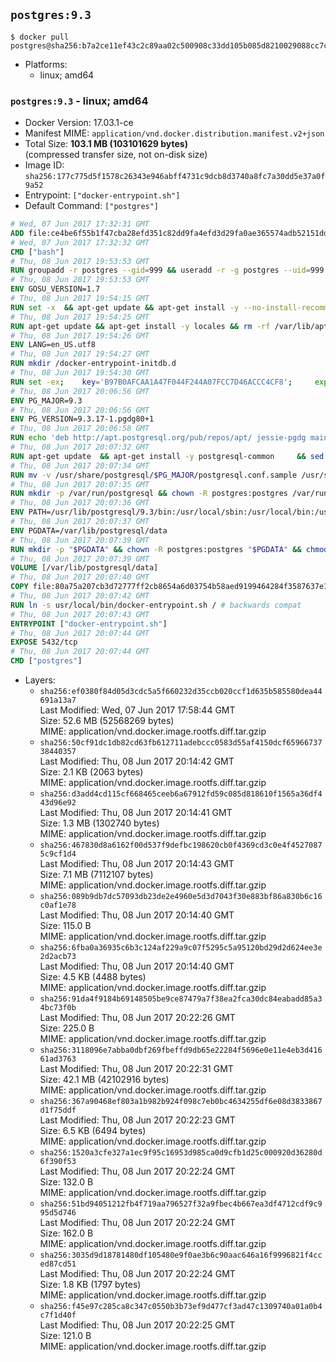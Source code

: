 ## `postgres:9.3`

```console
$ docker pull postgres@sha256:b7a2ce11ef43c2c89aa02c500908c33dd105b085d8210029088cc7c6f5e25793
```

-	Platforms:
	-	linux; amd64

### `postgres:9.3` - linux; amd64

-	Docker Version: 17.03.1-ce
-	Manifest MIME: `application/vnd.docker.distribution.manifest.v2+json`
-	Total Size: **103.1 MB (103101629 bytes)**  
	(compressed transfer size, not on-disk size)
-	Image ID: `sha256:177c775d5f1578c26343e946abff4731c9dcb8d3740a8fc7a30dd5e37a0f9a52`
-	Entrypoint: `["docker-entrypoint.sh"]`
-	Default Command: `["postgres"]`

```dockerfile
# Wed, 07 Jun 2017 17:32:31 GMT
ADD file:ce4be6f55b1f47cba28efd351c82dd9fa4efd3d29fa0ae365574adb52151dda1 in / 
# Wed, 07 Jun 2017 17:32:32 GMT
CMD ["bash"]
# Thu, 08 Jun 2017 19:53:53 GMT
RUN groupadd -r postgres --gid=999 && useradd -r -g postgres --uid=999 postgres
# Thu, 08 Jun 2017 19:53:53 GMT
ENV GOSU_VERSION=1.7
# Thu, 08 Jun 2017 19:54:15 GMT
RUN set -x 	&& apt-get update && apt-get install -y --no-install-recommends ca-certificates wget && rm -rf /var/lib/apt/lists/* 	&& wget -O /usr/local/bin/gosu "https://github.com/tianon/gosu/releases/download/$GOSU_VERSION/gosu-$(dpkg --print-architecture)" 	&& wget -O /usr/local/bin/gosu.asc "https://github.com/tianon/gosu/releases/download/$GOSU_VERSION/gosu-$(dpkg --print-architecture).asc" 	&& export GNUPGHOME="$(mktemp -d)" 	&& gpg --keyserver ha.pool.sks-keyservers.net --recv-keys B42F6819007F00F88E364FD4036A9C25BF357DD4 	&& gpg --batch --verify /usr/local/bin/gosu.asc /usr/local/bin/gosu 	&& rm -r "$GNUPGHOME" /usr/local/bin/gosu.asc 	&& chmod +x /usr/local/bin/gosu 	&& gosu nobody true 	&& apt-get purge -y --auto-remove ca-certificates wget
# Thu, 08 Jun 2017 19:54:25 GMT
RUN apt-get update && apt-get install -y locales && rm -rf /var/lib/apt/lists/* 	&& localedef -i en_US -c -f UTF-8 -A /usr/share/locale/locale.alias en_US.UTF-8
# Thu, 08 Jun 2017 19:54:26 GMT
ENV LANG=en_US.utf8
# Thu, 08 Jun 2017 19:54:27 GMT
RUN mkdir /docker-entrypoint-initdb.d
# Thu, 08 Jun 2017 19:54:30 GMT
RUN set -ex; 	key='B97B0AFCAA1A47F044F244A07FCC7D46ACCC4CF8'; 	export GNUPGHOME="$(mktemp -d)"; 	gpg --keyserver ha.pool.sks-keyservers.net --recv-keys "$key"; 	gpg --export "$key" > /etc/apt/trusted.gpg.d/postgres.gpg; 	rm -r "$GNUPGHOME"; 	apt-key list
# Thu, 08 Jun 2017 20:06:56 GMT
ENV PG_MAJOR=9.3
# Thu, 08 Jun 2017 20:06:56 GMT
ENV PG_VERSION=9.3.17-1.pgdg80+1
# Thu, 08 Jun 2017 20:06:58 GMT
RUN echo 'deb http://apt.postgresql.org/pub/repos/apt/ jessie-pgdg main' $PG_MAJOR > /etc/apt/sources.list.d/pgdg.list
# Thu, 08 Jun 2017 20:07:32 GMT
RUN apt-get update 	&& apt-get install -y postgresql-common 	&& sed -ri 's/#(create_main_cluster) .*$/\1 = false/' /etc/postgresql-common/createcluster.conf 	&& apt-get install -y 		postgresql-$PG_MAJOR=$PG_VERSION 		postgresql-contrib-$PG_MAJOR=$PG_VERSION 	&& rm -rf /var/lib/apt/lists/*
# Thu, 08 Jun 2017 20:07:34 GMT
RUN mv -v /usr/share/postgresql/$PG_MAJOR/postgresql.conf.sample /usr/share/postgresql/ 	&& ln -sv ../postgresql.conf.sample /usr/share/postgresql/$PG_MAJOR/ 	&& sed -ri "s!^#?(listen_addresses)\s*=\s*\S+.*!\1 = '*'!" /usr/share/postgresql/postgresql.conf.sample
# Thu, 08 Jun 2017 20:07:35 GMT
RUN mkdir -p /var/run/postgresql && chown -R postgres:postgres /var/run/postgresql && chmod 2777 /var/run/postgresql
# Thu, 08 Jun 2017 20:07:36 GMT
ENV PATH=/usr/lib/postgresql/9.3/bin:/usr/local/sbin:/usr/local/bin:/usr/sbin:/usr/bin:/sbin:/bin
# Thu, 08 Jun 2017 20:07:37 GMT
ENV PGDATA=/var/lib/postgresql/data
# Thu, 08 Jun 2017 20:07:39 GMT
RUN mkdir -p "$PGDATA" && chown -R postgres:postgres "$PGDATA" && chmod 777 "$PGDATA" # this 777 will be replaced by 700 at runtime (allows semi-arbitrary "--user" values)
# Thu, 08 Jun 2017 20:07:39 GMT
VOLUME [/var/lib/postgresql/data]
# Thu, 08 Jun 2017 20:07:40 GMT
COPY file:80a75a207cb3d72777ff2cb8654a6d03754b58aed9199464284f3587637e1403 in /usr/local/bin/ 
# Thu, 08 Jun 2017 20:07:42 GMT
RUN ln -s usr/local/bin/docker-entrypoint.sh / # backwards compat
# Thu, 08 Jun 2017 20:07:43 GMT
ENTRYPOINT ["docker-entrypoint.sh"]
# Thu, 08 Jun 2017 20:07:44 GMT
EXPOSE 5432/tcp
# Thu, 08 Jun 2017 20:07:44 GMT
CMD ["postgres"]
```

-	Layers:
	-	`sha256:ef0380f84d05d3cdc5a5f660232d35ccb020ccf1d635b585580dea44691a13a7`  
		Last Modified: Wed, 07 Jun 2017 17:58:44 GMT  
		Size: 52.6 MB (52568269 bytes)  
		MIME: application/vnd.docker.image.rootfs.diff.tar.gzip
	-	`sha256:50cf91dc1db82cd63fb612711adebccc0583d55af4150dcf6596673738440357`  
		Last Modified: Thu, 08 Jun 2017 20:14:42 GMT  
		Size: 2.1 KB (2063 bytes)  
		MIME: application/vnd.docker.image.rootfs.diff.tar.gzip
	-	`sha256:d3add4cd115cf668465ceeb6a67912fd59c085d818610f1565a36df443d96e92`  
		Last Modified: Thu, 08 Jun 2017 20:14:41 GMT  
		Size: 1.3 MB (1302740 bytes)  
		MIME: application/vnd.docker.image.rootfs.diff.tar.gzip
	-	`sha256:467830d8a6162f00d537f9defbc198620cb0f4369cd3c0e4f45270875c9cf1d4`  
		Last Modified: Thu, 08 Jun 2017 20:14:43 GMT  
		Size: 7.1 MB (7112107 bytes)  
		MIME: application/vnd.docker.image.rootfs.diff.tar.gzip
	-	`sha256:089b9db7dc57093db23de2e4960e5d3d7043f30e883bf86a830b6c16c0af1e78`  
		Last Modified: Thu, 08 Jun 2017 20:14:40 GMT  
		Size: 115.0 B  
		MIME: application/vnd.docker.image.rootfs.diff.tar.gzip
	-	`sha256:6fba0a36935c6b3c124af229a9c07f5295c5a95120bd29d2d624ee3e2d2acb73`  
		Last Modified: Thu, 08 Jun 2017 20:14:40 GMT  
		Size: 4.5 KB (4488 bytes)  
		MIME: application/vnd.docker.image.rootfs.diff.tar.gzip
	-	`sha256:91da4f9184b69148505be9ce87479a7f38ea2fca30dc84eabadd85a34bc73f0b`  
		Last Modified: Thu, 08 Jun 2017 20:22:26 GMT  
		Size: 225.0 B  
		MIME: application/vnd.docker.image.rootfs.diff.tar.gzip
	-	`sha256:3118096e7abba0dbf269fbeffd9db65e22284f5696e0e11e4eb3d41661ad3763`  
		Last Modified: Thu, 08 Jun 2017 20:22:31 GMT  
		Size: 42.1 MB (42102916 bytes)  
		MIME: application/vnd.docker.image.rootfs.diff.tar.gzip
	-	`sha256:367a90468ef803a1b982b924f098c7eb0bc4634255df6e08d3833867d1f75ddf`  
		Last Modified: Thu, 08 Jun 2017 20:22:23 GMT  
		Size: 6.5 KB (6494 bytes)  
		MIME: application/vnd.docker.image.rootfs.diff.tar.gzip
	-	`sha256:1520a3cfe327a1ec9f95c16953d985ca0d9cfb1d25c000920d36280d6f390f53`  
		Last Modified: Thu, 08 Jun 2017 20:22:24 GMT  
		Size: 132.0 B  
		MIME: application/vnd.docker.image.rootfs.diff.tar.gzip
	-	`sha256:51bd94051212fb4f719aa796527f32a9fbec4b667ea3df4712cdf9c995d5d746`  
		Last Modified: Thu, 08 Jun 2017 20:22:24 GMT  
		Size: 162.0 B  
		MIME: application/vnd.docker.image.rootfs.diff.tar.gzip
	-	`sha256:3035d9d18781480df105480e9f0ae3b6c90aac646a16f9996821f4cced87cd51`  
		Last Modified: Thu, 08 Jun 2017 20:22:24 GMT  
		Size: 1.8 KB (1797 bytes)  
		MIME: application/vnd.docker.image.rootfs.diff.tar.gzip
	-	`sha256:f45e97c285ca8c347c0550b3b73ef9d477cf3ad47c1309740a01a0b4c7f1d40f`  
		Last Modified: Thu, 08 Jun 2017 20:22:25 GMT  
		Size: 121.0 B  
		MIME: application/vnd.docker.image.rootfs.diff.tar.gzip
